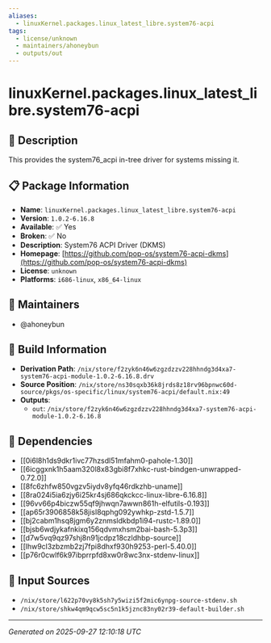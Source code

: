 ```yaml
---
aliases:
  - linuxKernel.packages.linux_latest_libre.system76-acpi
tags:
  - license/unknown
  - maintainers/ahoneybun
  - outputs/out
---
```


# linuxKernel.packages.linux_latest_libre.system76-acpi

## 📝 Description

This provides the system76_acpi in-tree driver for systems missing it.


## 📋 Package Information

- **Name**: `linuxKernel.packages.linux_latest_libre.system76-acpi`
- **Version**: `1.0.2-6.16.8`
- **Available**: ✅ Yes
- **Broken**: ✅ No
- **Description**: System76 ACPI Driver (DKMS)
- **Homepage**: [https://github.com/pop-os/system76-acpi-dkms](https://github.com/pop-os/system76-acpi-dkms)
- **License**: `unknown`
- **Platforms**: `i686-linux`, `x86_64-linux`
## 👥 Maintainers

- @ahoneybun


## 🔧 Build Information

- **Derivation Path**: `/nix/store/f2zyk6n46w6zgzdzzv228hhndg3d4xa7-system76-acpi-module-1.0.2-6.16.8.drv`
- **Source Position**: `/nix/store/ns30sqxb36k8jrds8z18rv96bpnwc60d-source/pkgs/os-specific/linux/system76-acpi/default.nix:49`
- **Outputs**:
  - `out`:  `/nix/store/f2zyk6n46w6zgzdzzv228hhndg3d4xa7-system76-acpi-module-1.0.2-6.16.8`

## 🔗 Dependencies

- [[0i6l8h1ds9dkr1ivc77hzsdl51mfahm0-pahole-1.30]]
- [[6icggxnk1h5aam320l8x83gbi8f7xhkc-rust-bindgen-unwrapped-0.72.0]]
- [[8fc6zhfw850vgzv5iydv8yfq46rdkzhb-uname]]
- [[8ra024i5ia6zjy6i25kr4sj686qkckcc-linux-libre-6.16.8]]
- [[96vv66p4biczw55qf9jhwqn7awwn861h-elfutils-0.193]]
- [[ap65r3906858k58jisl8qphg092ywhkp-zstd-1.5.7]]
- [[bj2cabm1hsq8jgm6y2znmsldkbdp1i94-rustc-1.89.0]]
- [[bjsb6wdjykafnkixq156qdvmxhsm2bai-bash-5.3p3]]
- [[d7w5vq9qz97shj8n91jcdpz18czldhbp-source]]
- [[lhw9cl3zbzmb2zj7fpi8dhxf930h9253-perl-5.40.0]]
- [[p76r0cwlf6k97ibprrpfd8xw0r8wc3nx-stdenv-linux]]

## 📁 Input Sources

- `/nix/store/l622p70vy8k5sh7y5wizi5f2mic6ynpg-source-stdenv.sh`
- `/nix/store/shkw4qm9qcw5sc5n1k5jznc83ny02r39-default-builder.sh`

---
*Generated on 2025-09-27 12:10:18 UTC*
